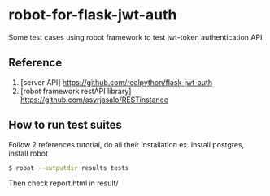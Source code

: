 # robot-for-flask-jwt-auth
Some test cases using robot framework to test jwt-token authentication API

## Reference
1. [server API] https://github.com/realpython/flask-jwt-auth
2. [robot framework restAPI library] https://github.com/asyrjasalo/RESTinstance

## How to run test suites
Follow 2 references tutorial, do all their installation
ex. install postgres, install robot

```sh
$ robot --outputdir results tests
```
Then check report.html in result/

